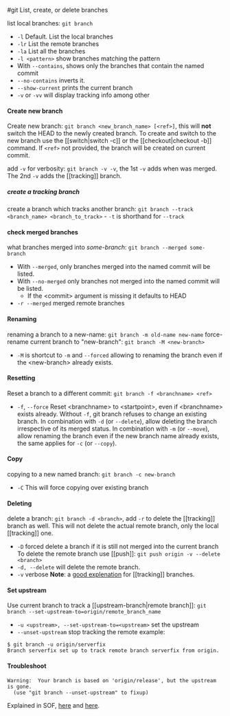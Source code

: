 #git 
List, create, or delete branches

list local branches:   `git branch`
- `-l`  Default. List the local branches
- `-lr` List the remote branches
- `-la` List all the branches
- `-l <pattern>`  show branches matching the pattern
- With `--contains`, shows only the branches that contain the named commit
- `--no-contains` inverts it.
- `--show-current` prints the current branch 
- `-v` or `-vv` will display tracking info among other

#### Create new branch
Create new branch:  `git branch <new_branch_name> [<ref>]`, this will **not** switch the HEAD to the newly created branch. To create and switch to the new branch use the [[switch|switch -c]] or the [[checkout|checkout -b]] command. If `<ref>` not provided, the branch will be created on current commit.

add `-v` for verbosity:   `git branch -v -v`, the 1st `-v` adds when was merged. The 2nd `-v` adds the [[tracking]] branch.
##### create a tracking branch
create a branch which tracks another branch:
	`git branch --track <branch_name> <branch_to_track>`
	 - `-t` is shorthand for `--track`
#### check merged branches
what branches merged into *some-branch*:  `git branch --merged some-branch`
- With `--merged`, only branches merged into the named commit will be listed.
- With `--no-merged` only branches not merged into the named commit will be listed.
	- If the \<commit\> argument is missing it defaults to HEAD
- `-r --merged` merged remote branches

#### Renaming
renaming a branch to a new-name: `git branch -m old-name new-name`
force-rename current branch to "new-branch":  `git branch -M <new-branch>`
- `-M`   is shortcut to `-m` and `--forced` allowing to renaming the branch even if the \<new-branch\> already exists.

#### Resetting
Reset a branch to a different commit: `git branch -f <branchname> <ref>`
- `-f`,  `--force` Reset \<branchname\> to \<startpoint\>, even if \<branchname\> exists already. Without `-f`, git branch refuses to change an existing branch. In combination with `-d` (or `--delete`), allow deleting the branch irrespective of its merged status. In combination with `-m` (or `--move`), allow renaming the branch even if the new branch name already exists, the same applies for `-c` (or `--copy`).

#### Copy
copying to a new named branch: `git branch -c new-branch`
- `-C` This will force copying over existing branch
#### Deleting
delete a branch:   `git branch -d <branch>`, add `-r` to delete the [[tracking]] branch as well. This will not delete the actual remote branch, only the local [[tracking]] one.
- `-D`   forced delete a branch if it is still not merged into the current branch
To delete the remote branch use [[push]]:   `git push origin -v --delete <branch>`
- `-d, --delete`  will delete the remote branch.
- `-v`  verbose
**Note**: a [good explenation](https://stackoverflow.com/questions/2003505/how-do-i-delete-a-git-branch-locally-and-remotely/23961231#23961231) for [[tracking]] branches.

#### Set upstream
Use current branch to track a [[upstream-branch|remote branch]]:
	`git branch --set-upstream-to=origin/remote_branch_name`
- `-u <upstream>, --set-upstream-to=<upstream>`   set the upstream
- `--unset-upstream`   stop tracking the remote
example:
```shell
$ git branch -u origin/serverfix
Branch serverfix set up to track remote branch serverfix from origin.
```

#### Troubleshoot
	Warning:  Your branch is based on 'origin/release', but the upstream is gone.
	  (use "git branch --unset-upstream" to fixup)
Explained in SOF, [here](https://stackoverflow.com/questions/21609781/why-call-git-branch-unset-upstream-to-fixup) and [here](https://stackoverflow.com/questions/37770467/why-do-i-have-to-git-push-set-upstream-origin-branch).
